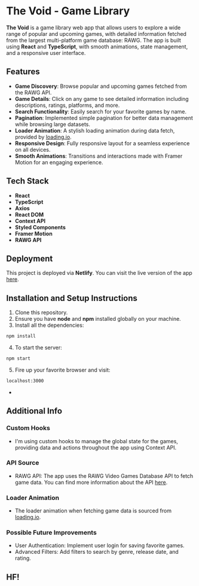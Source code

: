 # The Void - Game Library

**The Void** is a game library web app that allows users to explore a wide range of popular and upcoming games, with detailed information fetched from the largest multi-platform game database: RAWG. The app is built using **React** and **TypeScript**, with smooth animations, state management, and a responsive user interface.

## Features

- **Game Discovery**: Browse popular and upcoming games fetched from the RAWG API.
- **Game Details**: Click on any game to see detailed information including descriptions, ratings, platforms, and more.
- **Search Functionality**: Easily search for your favorite games by name.
- **Pagination**: Implemented simple pagination for better data management while browsing large datasets.
- **Loader Animation**: A stylish loading animation during data fetch, provided by [loading.io](https://loading.io/css/).
- **Responsive Design**: Fully responsive layout for a seamless experience on all devices.
- **Smooth Animations**: Transitions and interactions made with Framer Motion for an engaging experience.

## Tech Stack

- **React**
- **TypeScript**
- **Axios**
- **React DOM**
- **Context API**
- **Styled Components**
- **Framer Motion**
- **RAWG API**

## Deployment

This project is deployed via **Netlify**. You can visit the live version of the app [here](https://66e02897460c8c037bc55f3b--glittering-raindrop-99d45e.netlify.app/).

## Installation and Setup Instructions

1. Clone this repository.
2. Ensure you have **node** and **npm** installed globally on your machine.
3. Install all the dependencies:

```bash
npm install
```

4. To start the server:

```bash
npm start
```

5. Fire up your favorite browser and visit:

```bash
localhost:3000
```

-

## Additional Info

### Custom Hooks

- I'm using custom hooks to manage the global state for the games, providing data and actions throughout the app using Context API.

### API Source

- RAWG API: The app uses the RAWG Video Games Database API to fetch game data. You can find more information about the API [here](https://rawg.io/apidocs).

### Loader Animation

- The loader animation when fetching game data is sourced from [loading.io](https://loading.io/css/).

### Possible Future Improvements

- User Authentication: Implement user login for saving favorite games.
- Advanced Filters: Add filters to search by genre, release date, and rating.

## HF!
